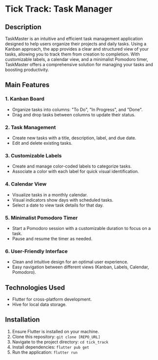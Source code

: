 # Tick Track: Task Manager

## Description
TaskMaster is an intuitive and efficient task management application designed to help users organize their projects and daily tasks. Using a Kanban approach, the app provides a clear and structured view of your tasks, allowing you to track them from creation to completion. With customizable labels, a calendar view, and a minimalist Pomodoro timer, TaskMaster offers a comprehensive solution for managing your tasks and boosting productivity.

## Main Features

### 1. Kanban Board
- Organize tasks into columns: "To Do", "In Progress", and "Done".
- Drag and drop tasks between columns to update their status.

### 2. Task Management
- Create new tasks with a title, description, label, and due date.
- Edit and delete existing tasks.

### 3. Customizable Labels
- Create and manage color-coded labels to categorize tasks.
- Associate a color with each label for quick visual identification.

### 4. Calendar View
- Visualize tasks in a monthly calendar.
- Visual indicators show days with scheduled tasks.
- Select a date to view task details for that day.

### 5. Minimalist Pomodoro Timer
- Start a Pomodoro session with a customizable duration to focus on a task.
- Pause and resume the timer as needed.

### 6. User-Friendly Interface
- Clean and intuitive design for an optimal user experience.
- Easy navigation between different views (Kanban, Labels, Calendar, Pomodoro).

## Technologies Used
- Flutter for cross-platform development.
- Hive for local data storage.

## Installation
1. Ensure Flutter is installed on your machine.
2. Clone this repository: `git clone [REPO_URL]`
3. Navigate to the project directory: `cd tick_track`
4. Install dependencies: `flutter pub get`
5. Run the application: `flutter run`